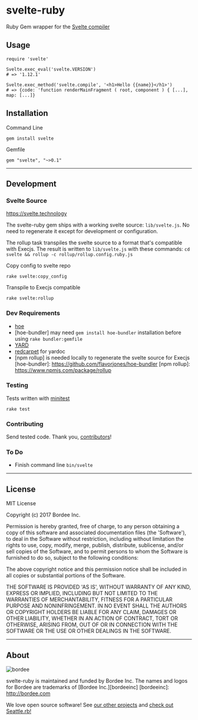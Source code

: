 # svelte-ruby

Ruby Gem wrapper for the [Svelte compiler][svelte_compiler]

  [svelte_compiler]: https://github.com/sveltejs/svelte

## Usage

```
require 'svelte'

Svelte.exec_eval('svelte.VERSION')
# => '1.12.1'

Svelte.exec_method('svelte.compile', '<h1>Hello {{name}}</h1>')
# => {code: 'function renderMainFragment ( root, component ) { [...], map: [...]}
```

## Installation

Command Line

```
gem install svelte
```

Gemfile

```
gem "svelte", "~>0.1"
```
---

## Development

### Svelte Source

https://svelte.technology

The svelte-ruby gem ships with a working svelte source: `lib/svelte.js`. No need to regenerate it except for development or configuration.

The rollup task transpiles the svelte source to a format that's compatible with Execjs. The result is written to `lib/svelte.js` with these commands: `cd svelte && rollup -c rollup/rollup.config.ruby.js`

Copy config to svelte repo
```
rake svelte:copy_config
```
Transpile to Execjs compatible
```
rake svelte:rollup
```

### Dev Requirements
* [hoe](https://github.com/seattlerb/hoe)
* [hoe-bundler] may need `gem install hoe-bundler` installation before using `rake bundler:gemfile`
* [YARD](http://yardoc.org)
* [redcarpet](https://github.com/vmg/redcarpet) for yardoc
* [npm rollup] is needed locally to regenerate the svelte source for Execjs
   [hoe-bundler]: https://github.com/flavorjones/hoe-bundler
   [npm rollup]: https://www.npmjs.com/package/rollup

### Testing
Tests written with [minitest]
```
rake test
```
  [minitest]: https://github.com/seattlerb/minitest

### Contributing

Send tested code.
Thank you, [contributors]!

  [contributors]: https://github.com/bordeeinc/svelte-ruby/graphs/contributors

### To Do

* Finish command line `bin/svelte`

---

## License

MIT License

Copyright (c) 2017 Bordee Inc.

Permission is hereby granted, free of charge, to any person obtaining
a copy of this software and associated documentation files (the
'Software'), to deal in the Software without restriction, including
without limitation the rights to use, copy, modify, merge, publish,
distribute, sublicense, and/or sell copies of the Software, and to
permit persons to whom the Software is furnished to do so, subject to
the following conditions:

The above copyright notice and this permission notice shall be
included in all copies or substantial portions of the Software.

THE SOFTWARE IS PROVIDED 'AS IS', WITHOUT WARRANTY OF ANY KIND,
EXPRESS OR IMPLIED, INCLUDING BUT NOT LIMITED TO THE WARRANTIES OF
MERCHANTABILITY, FITNESS FOR A PARTICULAR PURPOSE AND NONINFRINGEMENT.
IN NO EVENT SHALL THE AUTHORS OR COPYRIGHT HOLDERS BE LIABLE FOR ANY
CLAIM, DAMAGES OR OTHER LIABILITY, WHETHER IN AN ACTION OF CONTRACT,
TORT OR OTHERWISE, ARISING FROM, OUT OF OR IN CONNECTION WITH THE
SOFTWARE OR THE USE OR OTHER DEALINGS IN THE SOFTWARE.

---

## About

![bordee](http://bordee.com/src/img/surf-with-bordee-github.png)

svelte-ruby is maintained and funded by Bordee Inc.
The names and logos for Bordee are trademarks of [Bordee Inc.][bordeeinc]
  [bordeeinc]: http://bordee.com

We love open source software!
See [our other projects][bordee-github]
and [check out Seattle.rb!][community]

  [bordee-github]: https://github.com/bordeeinc
  [community]: https://seattlerb.org
